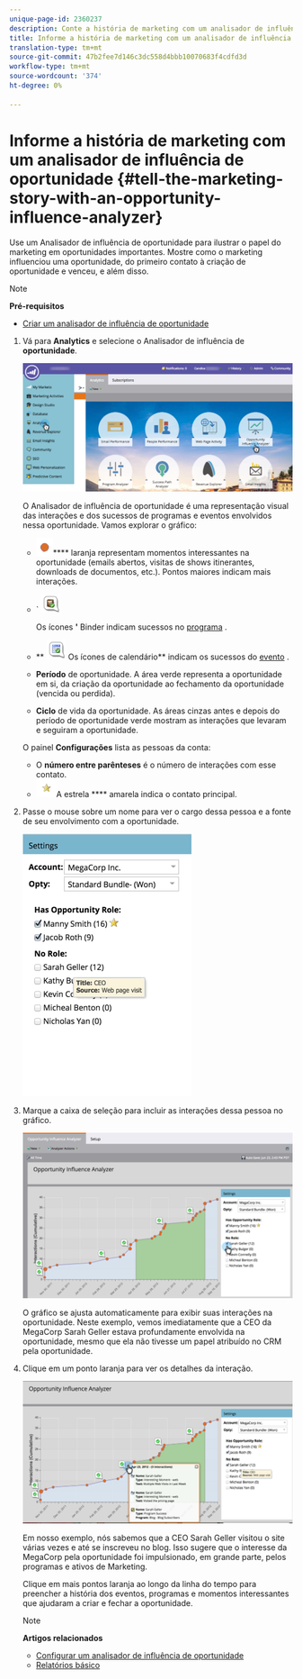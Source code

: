```yaml
---
unique-page-id: 2360237
description: Conte a história de marketing com um analisador de influência de oportunidade - Documentos de marketing - Documentação do produto
title: Informe a história de marketing com um analisador de influência de oportunidade
translation-type: tm+mt
source-git-commit: 47b2fee7d146c3dc558d4bbb10070683f4cdfd3d
workflow-type: tm+mt
source-wordcount: '374'
ht-degree: 0%

---
```



# Informe a história de marketing com um analisador de influência de oportunidade {#tell-the-marketing-story-with-an-opportunity-influence-analyzer}

Use um Analisador de influência de oportunidade para ilustrar o papel do marketing em oportunidades importantes. Mostre como o marketing influenciou uma oportunidade, do primeiro contato à criação de oportunidade e venceu, e além disso.

>[!NOTE]
>
>**Pré-requisitos**
>
>* [Criar um analisador de influência de oportunidade](create-an-opportunity-influence-analyzer.md)

>



1. Vá para **Analytics** e selecione o Analisador de influência de **oportunidade**.

   ![](assets/analytics-opportunityhand.png)

   O Analisador de influência de oportunidade é uma representação visual das interações e dos sucessos de programas e eventos envolvidos nessa oportunidade. Vamos explorar o gráfico:

   * ![—Os pontos ](assets/image2014-10-3-13-3a43-3a21.png)**** laranja representam momentos [](https://community.marketo.com/MarketoArticle?id=kA050000000LA1oCAG) interessantes na oportunidade (emails abertos, visitas de shows itinerantes, downloads de documentos, etc.). Pontos maiores indicam mais interações.

   * ` ![--](assets/image2014-10-3-13-3a44-3a9.png)

      Os ícones **&#39;** Binder indicam sucessos no [programa](https://community.marketo.com/MarketoDeepDive?id=kA5500000008QO6CAM) .

   * ** ![—](assets/image2014-10-3-13-3a44-3a40.png) Os ícones de calendário** indicam os sucessos do [evento](https://community.marketo.com/MarketoDeepDive?id=kA5500000008QNwCAM) .

   * **Período** de oportunidade. A área verde representa a oportunidade em si, da criação da oportunidade ao fechamento da oportunidade (vencida ou perdida).
   * **Ciclo** de vida da oportunidade. As áreas cinzas antes e depois do período de oportunidade verde mostram as interações que levaram e seguiram a oportunidade.

   O painel **Configurações** lista as pessoas da conta:

   * O **número entre parênteses** é o número de interações com esse contato.
   * ![—](assets/image2014-10-3-13-3a45-3a9.png)A estrela **** amarela indica o contato principal.


1. Passe o mouse sobre um nome para ver o cargo dessa pessoa e a fonte de seu envolvimento com a oportunidade.

   ![](assets/image2015-6-23-14-3a43-3a1.png)

1. Marque a caixa de seleção para incluir as interações dessa pessoa no gráfico.

   ![](assets/image2015-6-23-14-3a43-3a35.png)

   O gráfico se ajusta automaticamente para exibir suas interações na oportunidade. Neste exemplo, vemos imediatamente que a CEO da MegaCorp Sarah Geller estava profundamente envolvida na oportunidade, mesmo que ela não tivesse um papel atribuído no CRM pela oportunidade.

1. Clique em um ponto laranja para ver os detalhes da interação.

   ![](assets/image2015-6-23-14-3a44-3a15.png)

   Em nosso exemplo, nós sabemos que a CEO Sarah Geller visitou o site várias vezes e até se inscreveu no blog. Isso sugere que o interesse da MegaCorp pela oportunidade foi impulsionado, em grande parte, pelos programas e ativos de Marketing.

   Clique em mais pontos laranja ao longo da linha do tempo para preencher a história dos eventos, programas e momentos interessantes que ajudaram a criar e fechar a oportunidade.

   >[!NOTE]
   >
   >**Artigos relacionados**
   >
   >
   >    
   >    
   >    * [Configurar um analisador de influência de oportunidade](configure-an-opportunity-influence-analyzer.md)
      >    
      >    
      >
      >
      >    
      >    
      >    





   * [Relatórios básico](http://docs.marketo.com/display/docs/basic+reporting)


